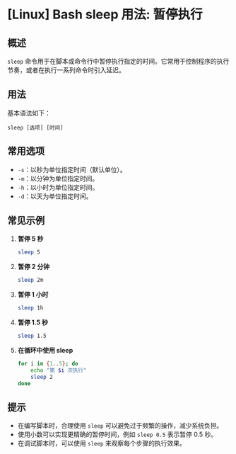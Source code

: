 # [Linux] Bash sleep 用法: 暂停执行

## 概述
`sleep` 命令用于在脚本或命令行中暂停执行指定的时间。它常用于控制程序的执行节奏，或者在执行一系列命令时引入延迟。

## 用法
基本语法如下：
```
sleep [选项] [时间]
```

## 常用选项
- `-s`：以秒为单位指定时间（默认单位）。
- `-m`：以分钟为单位指定时间。
- `-h`：以小时为单位指定时间。
- `-d`：以天为单位指定时间。

## 常见示例
1. **暂停 5 秒**
   ```bash
   sleep 5
   ```

2. **暂停 2 分钟**
   ```bash
   sleep 2m
   ```

3. **暂停 1 小时**
   ```bash
   sleep 1h
   ```

4. **暂停 1.5 秒**
   ```bash
   sleep 1.5
   ```

5. **在循环中使用 sleep**
   ```bash
   for i in {1..5}; do
       echo "第 $i 次执行"
       sleep 2
   done
   ```

## 提示
- 在编写脚本时，合理使用 `sleep` 可以避免过于频繁的操作，减少系统负担。
- 使用小数可以实现更精确的暂停时间，例如 `sleep 0.5` 表示暂停 0.5 秒。
- 在调试脚本时，可以使用 `sleep` 来观察每个步骤的执行效果。